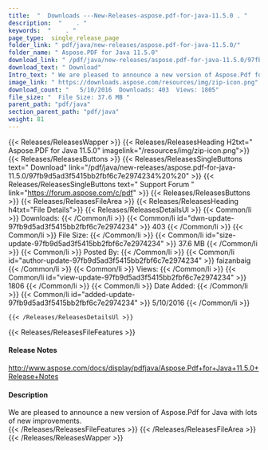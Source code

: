 ```yaml
---
title:  "  Downloads ---New-Releases-aspose.pdf-for-java-11.5.0 . " 
description:  "    . " 
keywords:  "    . " 
page_type:  single_release_page
folder_link: " pdf/java/new-releases/aspose.pdf-for-java-11.5.0/"
folder_name: " Aspose.PDF for Java 11.5.0"
download_link: " /pdf/java/new-releases/aspose.pdf-for-java-11.5.0/97fb9d5ad3f5415bb2fbf6c7e2974234"
download_text: " Download"
Intro_text: " We are pleased to announce a new version of Aspose.Pdf for Java with lots of new..."
image_link: " https://downloads.aspose.com/resources/img/zip-icon.png"
download_count: "   5/10/2016  Downloads: 403  Views: 1805"
file_size: "  File Size: 37.6 MB "
parent_path: "pdf/java"
section_parent_path: "pdf/java"
weight: 81 
---
```


{{< Releases/ReleasesWapper >}}
  {{< Releases/ReleasesHeading H2txt=" Aspose.PDF for Java 11.5.0" imagelink="/resources/img/zip-icon.png">}}
  {{< Releases/ReleasesButtons >}}
    {{< Releases/ReleasesSingleButtons text=" Download" link="/pdf/java/new-releases/aspose.pdf-for-java-11.5.0/97fb9d5ad3f5415bb2fbf6c7e2974234%20%20" >}}
    {{< Releases/ReleasesSingleButtons text=" Support Forum " link="https://forum.aspose.com/c/pdf" >}}
  {{< Releases/ReleasesButtons >}}
  {{< Releases/ReleasesFileArea >}}
    {{< Releases/ReleasesHeading h4txt="File Details">}}
    {{< Releases/ReleasesDetailsUl >}}
            {{< Common/li  >}} Downloads: {{< /Common/li >}} 
      {{< Common/li id="dwn-update-97fb9d5ad3f5415bb2fbf6c7e2974234" >}} 403 {{< /Common/li >}} 
      {{< Common/li  >}} File Size: {{< /Common/li >}} 
      {{< Common/li id="size-update-97fb9d5ad3f5415bb2fbf6c7e2974234" >}} 37.6 MB {{< /Common/li >}} 
      {{< Common/li  >}} Posted By: {{< /Common/li >}} 
      {{< Common/li id="author-update-97fb9d5ad3f5415bb2fbf6c7e2974234" >}} faizanbaig {{< /Common/li >}} 
      {{< Common/li  >}} Views: {{< /Common/li >}} 
      {{< Common/li id="view-update-97fb9d5ad3f5415bb2fbf6c7e2974234" >}} 1806 {{< /Common/li >}} 
      {{< Common/li  >}} Date Added: {{< /Common/li >}} 
      {{< Common/li id="added-update-97fb9d5ad3f5415bb2fbf6c7e2974234" >}} 5/10/2016 {{< /Common/li >}} 

    {{< /Releases/ReleasesDetailsUl >}}

  {{< Releases/ReleasesFileFeatures >}}
      <h4>Release Notes</h4><div><a href="http://www.aspose.com/docs/display/pdfjava/Aspose.Pdf+for+Java+11.5.0+Release+Notes">http://www.aspose.com/docs/display/pdfjava/Aspose.Pdf+for+Java+11.5.0+Release+Notes</a></div><h4>Description</h4><div class="HTMLDescription">We are pleased to announce a new version of Aspose.Pdf for Java with lots of new improvements.</div>
  {{< /Releases/ReleasesFileFeatures >}}
 {{< /Releases/ReleasesFileArea >}}
{{< /Releases/ReleasesWapper >}}


